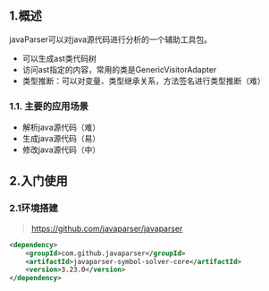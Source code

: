 ## 1.概述

javaParser可以对java源代码进行分析的一个辅助工具包。

- 可以生成ast类代码树
- 访问ast指定的内容，常用的类是GenericVisitorAdapter
- 类型推断：可以对变量、类型继承关系，方法签名进行类型推断（难）

### 1.1. 主要的应用场景

- 解析java源代码（难）
- 生成java源代码（易）
- 修改java源代码（中）

## 2.入门使用

### 2.1环境搭建

> https://github.com/javaparser/javaparser

```xml
<dependency>
    <groupId>com.github.javaparser</groupId>
    <artifactId>javaparser-symbol-solver-core</artifactId>
    <version>3.23.0</version>
</dependency>
```

